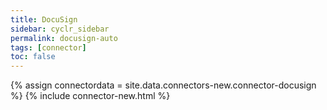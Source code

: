 ```yaml
---
title: DocuSign
sidebar: cyclr_sidebar
permalink: docusign-auto
tags: [connector]
toc: false
---
```

{% assign connectordata = site.data.connectors-new.connector-docusign %}
{% include connector-new.html %}	